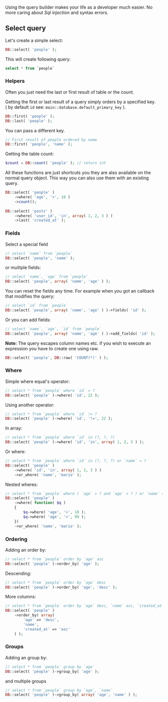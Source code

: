 Using the query builder makes your life as a developer much easier. No more caring about _Sql injection_ and syntax errors.

## Select query

Let's create a simple select:

```php
DB::select( 'people' );
```

This will create following query:

```sql
select * from `people`
```

### Helpers

Often you just need the last or first result of table or the count.

Getting the first or last result of a query simply orders by a specified key.<br>
( by default `id` see: `main::database.default_primary_key` ).

```php
DB::first( 'people' );
DB::last( 'people' );
```

You can pass a different key. 

```php
// First result of people ordered by name
DB::first( 'people', 'name' );
```

Getting the table count:

```php
$count = DB::count( 'people' ); // return int
```

All these functions are just shortcuts you they are also available on the normal query object. This way you can also use them with an existing query.

```php
DB::select( 'people' )
	->where( 'age', '>', 18 )
	->count();
	
DB::select( 'posts' )
	->where( 'user_id', 'in', array( 1, 2, 3 ) )
	->last( 'created_at' );
```

### Fields

Select a special field

```php
// select `name` from `people`
DB::select( 'people', 'name' );
```

or mulitple fields:

```php
// select `name`, `age` from `people`
DB::select( 'people', array( 'name', 'age' ) );
```

You can reset the fields any time. For example when you got an callback that modifies the query: 

```php
// select `id` from `people`
DB::select( 'people', array( 'name', 'age' ) )->fields( 'id' );
```

Or you can add fields:

```php
// select `name`, `age`, `id` from `people`
DB::select( 'people', array( 'name', 'age' ) )->add_fields( 'id' );
```

**Note:** The query escapes column names etc. if you wish to execute an expression you have to create one using raw.

```php
DB::select( 'people', DB::raw( 'COUNT(*)' ) );
```

### Where 

Simple where equal's operator:

```php
// select * from `people` where `id` = ?
DB::select( 'people' )->where( 'id', 22 );
```

Using another operator:

```php
// select * from `people` where `id` != ?
DB::select( 'people' )->where( 'id', '!=', 22 );
```

In array:

```php
// select * from `people` where `id` in (?, ?, ?)
DB::select( 'people' )->where( 'id', 'in', array( 1, 2, 3 ) );
```

Or where:

```php
// select * from `people` where `id` in (?, ?, ?) or `name` = ?
DB::select( 'people' )
	->where( 'id', 'in', array( 1, 2, 3 ) )
	->or_where( 'name', 'mario' );
```

Nested wheres:

```php
// select * from `people` where ( `age` > ? and `age` < ? ) or `name` = ?
DB::select( 'people' )
	->where( function( $q )
	{
		$q->where( 'age', '>', 18 );
		$q->where( 'age', '<', 99 );
	})
	->or_where( 'name', 'mario' );
```

### Ordering 

Adding an order by:

```php
// select * from `people` order by `age` asc
DB::select( 'people' )->order_by( 'age' );
```

Descending:

```php
// select * from `people` order by `age` desc
DB::select( 'people' )->order_by( 'age', 'desc' );
```

More columns:

```php
// select * from `people` order by `age` desc, `name` asc, `created_at` asc
DB::select( 'people' )
	->order_by( array( 
		'age' => 'desc', 
		'name', 
		'created_at' => 'asc' 
	) );
```

### Groups 

Adding an group by:

```php
// select * from `people` group by `age`
DB::select( 'people' )->group_by( 'age' );
```

and multiple groups

```php
// select * from `people` group by `age`, `name`
DB::select( 'people' )->group_by( array( 'age', 'name' ) );
```
